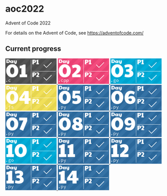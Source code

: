 # aoc2022

Advent of Code 2022

For details on the Advent of Code, see https://adventofcode.com/

## Current progress
<!-- AOC TILES BEGIN -->
<a href="01/01.c">
  <img src=".tiles/media/01.png" width="161px">
</a>
<a href="02/01.cpp">
  <img src=".tiles/media/02.png" width="161px">
</a>
<a href="03/01.go">
  <img src=".tiles/media/03.png" width="161px">
</a>
<a href="04/01.js">
  <img src=".tiles/media/04.png" width="161px">
</a>
<a href="05/01.py">
  <img src=".tiles/media/05.png" width="161px">
</a>
<a href="06/01.py">
  <img src=".tiles/media/06.png" width="161px">
</a>
<a href="07/01.py">
  <img src=".tiles/media/07.png" width="161px">
</a>
<a href="08/01.py">
  <img src=".tiles/media/08.png" width="161px">
</a>
<a href="09/01.py">
  <img src=".tiles/media/09.png" width="161px">
</a>
<a href="10/01.go">
  <img src=".tiles/media/10.png" width="161px">
</a>
<a href="11/01.py">
  <img src=".tiles/media/11.png" width="161px">
</a>
<a href="12/01.py">
  <img src=".tiles/media/12.png" width="161px">
</a>
<a href="13/01.py">
  <img src=".tiles/media/13.png" width="161px">
</a>
<a href="14/01.py">
  <img src=".tiles/media/14.png" width="161px">
</a>
<!-- AOC TILES END -->